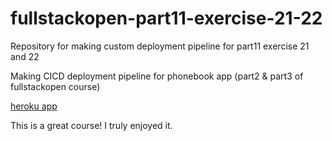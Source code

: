# fullstackopen-part11-exercise-21-22

Repository for making custom deployment pipeline for part11 exercise 21 and 22

Making CICD deployment pipeline for phonebook app (part2 & part3 of fullstackopen course)

[heroku app]( https://hidden-oasis-09339.herokuapp.com/api/persons)

This is a great course! I truly enjoyed it.
